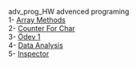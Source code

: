 adv_prog_HW
advenced programing</br>
1- [Array Methods](https://cankaya96.github.io/adv_prog_HW/Array%20Demo.html)</br>
2- [Counter For Char](https://cankaya96.github.io/adv_prog_HW/Counter%20page.html)</br>
3- [Ödev 1](https://cankaya96.github.io/adv_prog_HW/Odev1.html)</br>
4- [Data Analysis](https://cankaya96.github.io/adv_prog_HW/c4_data.html)</br>
5- [Inspector](https://cankaya96.github.io/adv_prog_HW/inspector.html)</br>
